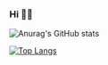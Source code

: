 ### Hi 👋👋

<!--
### Hi there 👋
**Juwon-Yun/Juwon-Yun** is a ✨ _special_ ✨ repository because its `README.md` (this file) appears on your GitHub profile.

Here are some ideas to get you started:

- 🔭 I’m currently working on ...
- 🌱 I’m currently learning ...
- 👯 I’m looking to collaborate on ...
- 🤔 I’m looking for help with ...
- 💬 Ask me about ...
- 📫 How to reach me: ...
- 😄 Pronouns: ...
- ⚡ Fun fact: ...

![Anurag's GitHub stats](https://github-readme-stats.vercel.app/api?username=Juwon-Yun&show_icons=true&theme=radical)
<img src="https://img.shields.io/badge/쓰고자하는_텍스트-컬러코드?style=flat-square&logo=simpleicons에서_아이콘이름&logoColor=white"/></a>&nbsp 
-->
<!-- <h1>Skills<h1>
<img src="https://img.shields.io/badge/HTML5-E34F26?style=flat-square&logo=HTML5&logoColor=white"/></a>
<img src="https://img.shields.io/badge/CSS3-1572B6?style=flat-square&logo=CSS3&logoColor=white"/></a>
<img src="https://img.shields.io/badge/Java-007396?style=flat-square&logo=Java&logoColor=white"/></a>
<img src="https://img.shields.io/badge/JavaScript-F7DF1E?style=flat-square&logo=JavaScript&logoColor=black"/></a>
<img src="https://img.shields.io/badge/jQuery-0769AD?style=flat-square&logo=jQuery&logoColor=white"/></a>
<img src="https://img.shields.io/badge/Spring-6DB33F?style=flat-square&logo=Spring&logoColor=white"/></a>
<img src="https://img.shields.io/badge/Spring Boot-6DB33F?style=flat-square&logo=Spring Boot&logoColor=white"/></a>
<img src="https://img.shields.io/badge/Vue.js-4FC08D?style=flat-square&logo=Vue.js&logoColor=white"/></a>
<img src="https://img.shields.io/badge/Oracle-F80000?style=flat-square&logo=Oracle&logoColor=white"/></a>
<br>
<h1>Tool<h1>
<img src="https://img.shields.io/badge/Eclipse IDE-2C2255?style=flat-square&logo=Eclipse IDE&logoColor=white"/></a> -->
<!--   
[![Top Langs](https://github-readme-stats.vercel.app/api/top-langs/?username=Juwon-Yun&layout=compact)](https://github.com/anuraghazra/github-readme-stats)
 -->
  
![Anurag's GitHub stats](https://github-readme-stats.vercel.app/api?username=Juwon-Yun&show_icons=true&theme=onedark)
  
<!--   
[![Top Langs](https://github-readme-stats.vercel.app/api/top-langs/?username=Juwon-Yun)](https://github.com/anuraghazra/github-readme-stats)
   -->
  
[![Top Langs](https://github-readme-stats.vercel.app/api/top-langs/?username=Juwon-Yun&hide=css,html&theme=onedark)](https://github.com/anuraghazra/github-readme-stats)
